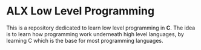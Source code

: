 # ALX Low Level Programming
This is a repository dedicated to learn low level programming in **C**. The idea is to learn how programming work underneath high level languages, by learning C which is the base for most programming languages.
